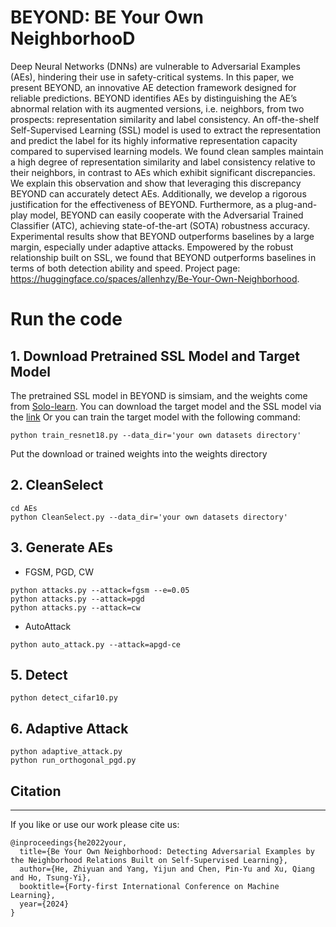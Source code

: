 # BEYOND: BE Your Own NeighborhooD

Deep Neural Networks (DNNs) are vulnerable to Adversarial Examples (AEs), hindering their use in safety-critical systems. In this paper, we present BEYOND, an innovative AE detection framework designed for reliable predictions. BEYOND identifies AEs by distinguishing the AE’s abnormal relation with its augmented versions, i.e. neighbors, from two prospects: representation similarity and label consistency. An off-the-shelf Self-Supervised Learning (SSL) model is used to extract the representation and predict the label for its highly informative representation capacity compared to supervised learning models. We found clean samples maintain a high degree of representation similarity and label consistency relative to their neighbors, in contrast to AEs which exhibit significant discrepancies. We explain this observation and show that leveraging this discrepancy BEYOND can accurately detect AEs. Additionally, we develop a rigorous justification for the effectiveness of BEYOND. Furthermore, as a plug-and-play model, BEYOND can easily cooperate with the Adversarial Trained Classifier (ATC), achieving state-of-the-art (SOTA) robustness accuracy. Experimental results show that BEYOND outperforms baselines by a large margin, especially under adaptive attacks. Empowered by the robust relationship built on SSL, we found that BEYOND outperforms baselines in terms of both detection ability and speed. Project page: https://huggingface.co/spaces/allenhzy/Be-Your-Own-Neighborhood.

# Run the code

## 1. Download Pretrained SSL Model and Target Model

The pretrained SSL model in BEYOND is simsiam, and the weights come from [Solo-learn](https://github.com/vturrisi/solo-learn).
You can download the target model and the SSL model via the [link](https://drive.google.com/drive/folders/1ieEdd7hOj2CIl1FQfu4-3RGZmEj-mesi?usp=sharing)
Or you can train the target model with the following command:

```
python train_resnet18.py --data_dir='your own datasets directory'
```

Put the download or trained weights into the weights directory

## 2. CleanSelect

````
cd AEs
python CleanSelect.py --data_dir='your own datasets directory'
````

## 3. Generate AEs

* FGSM, PGD, CW
```
python attacks.py --attack=fgsm --e=0.05
python attacks.py --attack=pgd
python attacks.py --attack=cw
```

* AutoAttack
```
python auto_attack.py --attack=apgd-ce
```

## 5. Detect

```
python detect_cifar10.py
```

## 6. Adaptive Attack

```
python adaptive_attack.py
python run_orthogonal_pgd.py
```


## Citation
---
If you like or use our work please cite us:
```
@inproceedings{he2022your,
  title={Be Your Own Neighborhood: Detecting Adversarial Examples by the Neighborhood Relations Built on Self-Supervised Learning},
  author={He, Zhiyuan and Yang, Yijun and Chen, Pin-Yu and Xu, Qiang and Ho, Tsung-Yi},
  booktitle={Forty-first International Conference on Machine Learning},
  year={2024}
}
```